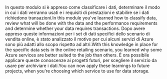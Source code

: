 <span data-ttu-id="b8ced-101">In questo modulo si è appreso come classificare i dati, determinare il modo in cui i dati verranno usati e i requisiti di prestazioni e stabilire se i dati richiedono transazioni.</span><span class="sxs-lookup"><span data-stu-id="b8ced-101">In this module you've learned how to classify data, review what will be done with the data and the performance requirements and determine whether your data requires transactions.</span></span> <span data-ttu-id="b8ced-102">Dopo avere appreso queste informazioni per i set di dati specifici dello scenario di vendita online, è stato analizzato il motivo per cui alcuni servizi di Azure sono più adatti allo scopo rispetto ad altri.</span><span class="sxs-lookup"><span data-stu-id="b8ced-102">With this knowledge in place for the specific data sets in the online retailing scenario, you learned why some Azure services are better suited to the job than others.</span></span> <span data-ttu-id="b8ced-103">È ora possibile applicare queste conoscenze ai progetti futuri, per scegliere il servizio da usare per archiviare i dati.</span><span class="sxs-lookup"><span data-stu-id="b8ced-103">You can now apply these learnings to future projects, when you're choosing which service to use for data storage.</span></span>

